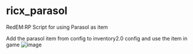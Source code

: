 # ricx_parasol
RedEM:RP Script for using Parasol as item 

Add the parasol item from config to inventory2.0 config and use the item in game
![image](https://user-images.githubusercontent.com/66686454/157845025-d71152e1-c214-4f68-b765-ce5f6bdc8dad.png)
